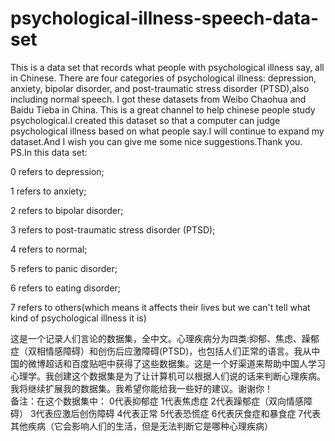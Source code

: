 # psychological-illness-speech-data-set
This is a data set that records what people with psychological illness say, all in Chinese. There are four categories of psychological illness: depression, anxiety, bipolar disorder, and post-traumatic stress disorder (PTSD),also including normal speech. I got these datasets from Weibo Chaohua and Baidu Tieba in China. This is a great channel to help chinese people study psychological.I created this dataset so that a computer can judge psychological illness based on what people say.I will continue to expand my dataset.And I wish you can give me some nice suggestions.Thank you.
PS.In this data set:

0 refers to depression;

1 refers to anxiety;

2 refers to bipolar disorder;

3 refers to post-traumatic stress disorder (PTSD);

4 refers to normal;

5 refers to panic disorder;

6 refers to eating disorder;

7 refers to others(which means it affects their lives but we can't tell what kind of psychological illness it is)

这是一个记录人们言论的数据集，全中文。心理疾病分为四类:抑郁、焦虑、躁郁症（双相情感障碍）和创伤后应激障碍(PTSD)，也包括人们正常的语言。我从中国的微博超话和百度贴吧中获得了这些数据集。这是一个好渠道来帮助中国人学习心理学。我创建这个数据集是为了让计算机可以根据人们说的话来判断心理疾病。我将继续扩展我的数据集。我希望你能给我一些好的建议。谢谢你！  
备注：在这个数据集中：
0代表抑郁症
1代表焦虑症
2代表躁郁症（双向情感障碍）
3代表应激后创伤障碍
4代表正常
5代表恐慌症
6代表厌食症和暴食症
7代表其他疾病（它会影响人们的生活，但是无法判断它是哪种心理疾病）

